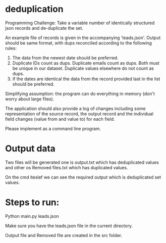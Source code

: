 # deduplication

Programming Challenge:
Take a variable number of identically structured json records and de-duplicate the set.
 

An example file of records is given in the accompanying 'leads.json'.  Output should be same format, with dups reconciled according to the following rules:
1. The data from the newest date should be preferred.
2. Duplicate IDs count as dups. Duplicate emails count as dups. Both must be unique in our dataset. Duplicate values elsewhere do not count as dups.
3. If the dates are identical the data from the record provided last in the list should be preferred.
 

Simplifying assumption: the program can do everything in memory (don't worry about large files).
 

The application should also provide a log of changes including some representation of the source record, the output record and the individual field changes (value from and value to) for each field.
 

Please implement as a command line program.


# Output data 
Two files will be generated one is output.txt which has deduplicated values and other os Removed files.txt which has duplicated values.

On the cmd iteslef we can see the required output which is deduplicated set values.

# Steps to run:

Python main.py leads.json 

Make sure you have the leads.json file in the current directory.

Output file  and Removed file are created in the src folder.
